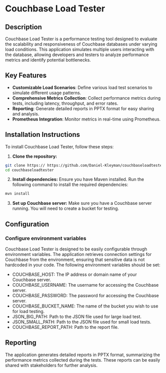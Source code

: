 # Couchbase Load Tester 
## Description 
Couchbase Load Tester is a performance testing tool designed to evaluate the scalability and responsiveness of Couchbase databases under varying load conditions. This application simulates multiple users interacting with the database, allowing developers and testers to analyze performance metrics and identify potential bottlenecks. 
## Key Features 
- **Customizable Load Scenarios**: Define various load test scenarios to simulate different usage patterns. 
- **Comprehensive Metrics Collection**: Collect performance metrics during tests, including latency, throughput, and error rates. 
- **Reporting**: Generate detailed reports in PPTX format for easy sharing and analysis.
 - **Prometheus Integration**: Monitor metrics in real-time using Prometheus.
## Installation Instructions 
To install Couchbase Load Tester, follow these steps:
1.	**Clone the repository:** 
```bash 
git clone https:// https://github.com/Daniel-Kleyman/couchbaseloadtester
cd couchbaseloadtester
```
2.	**Install dependencies:**
Ensure you have Maven installed. Run the following command to install the required dependencies:
```bash 
mvn install
```
3.	**Set up Couchbase server:**
Make sure you have a Couchbase server running. You will need to create a bucket for testing.
## Configuration 
### Configure environment variables
Couchbase Load Tester is designed to be easily configurable through environment variables. The application retrieves connection settings for Couchbase from the environment, ensuring that sensitive data is not hardcoded in your code.
The following environment variables should be set:
-	COUCHBASE_HOST: The IP address or domain name of your Couchbase server.
-	COUCHBASE_USERNAME: The username for accessing the Couchbase server.
-	COUCHBASE_PASSWORD: The password for accessing the Couchbase server.
-	COUCHBASE_BUCKET_NAME: The name of the bucket you wish to use for load testing.
-	JSON_BIG_PATH: Path to the JSON file used for large load test.
-	JSON_SMALL_PATH: Path to the JSON file used for small load tests.
-	COUCHBASE_REPORT_PATH: Path to the report file.
## Reporting
The application generates detailed reports in PPTX format, summarizing the performance metrics collected during the tests. These reports can be easily shared with stakeholders for further analysis.




